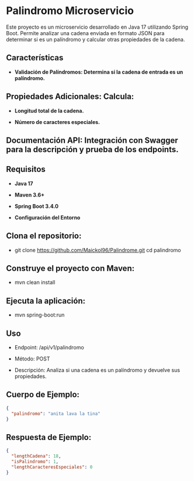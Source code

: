 # Palindromo Microservicio

Este proyecto es un microservicio desarrollado en Java 17 utilizando Spring Boot. Permite analizar una cadena enviada en formato JSON para determinar si es un palíndromo y calcular otras propiedades de la cadena.

## Características

- **Validación de Palíndromos: Determina si la cadena de entrada es un palíndromo.**

## Propiedades Adicionales: Calcula:

- **Longitud total de la cadena.**

- **Número de caracteres especiales.**

## Documentación API: Integración con Swagger para la descripción y prueba de los endpoints.

## Requisitos

- **Java 17**

- **Maven 3.6+**

- **Spring Boot 3.4.0**

- **Configuración del Entorno**

## Clona el repositorio:

- git clone https://github.com/Maickol96/Palindrome.git
cd palindromo

## Construye el proyecto con Maven:
- mvn clean install

## Ejecuta la aplicación:
- mvn spring-boot:run

## Uso

- Endpoint: /api/v1/palindromo

- Método: POST

- Descripción: Analiza si una cadena es un palíndromo y devuelve sus propiedades.

## Cuerpo de Ejemplo:
```json
{
  "palindromo": "anita lava la tina"
}
```
## Respuesta de Ejemplo:
```json
{
  "lengthCadena": 18,
  "isPalindromo": 1,
  "lengthCaracteresEspeciales": 0
}
```
